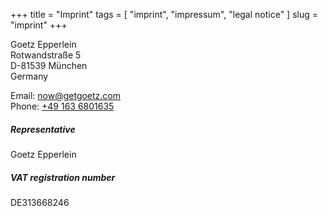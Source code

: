 +++
title = "Imprint"
tags = [ "imprint", "impressum", "legal notice" ]
slug = "imprint"
+++

Goetz Epperlein<br />
Rotwandstraße 5<br />
D-81539 München<br />
Germany

Email: [now&#64;getgoetz.com](mailto:%22Goetz%20Epperlein%22%3Cnow%40getgoetz.com%3E)<br />
Phone: [+49 163 6801635](tel:+491636801635)

##### Representative

Goetz Epperlein

##### VAT registration number

DE313668246
